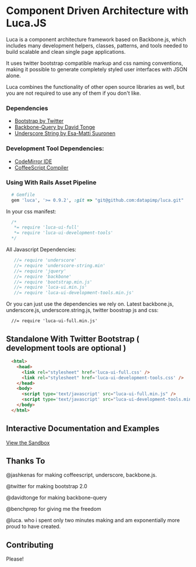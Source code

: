 # Component Driven Architecture with Luca.JS

Luca is a component architecture framework based on Backbone.js, which includes
many development helpers, classes, patterns, and tools needed to build scalable
and clean single page applications.

It uses twitter bootstrap compatible markup and css naming conventions, 
making it possible to generate completely styled user interfaces with JSON alone.

Luca combines the functionality of other open source libraries as well, but you are not
required to use any of them if you don't like.

### Dependencies

- [Bootstrap by Twitter](https://twitter.github.com/bootstrap)
- [Backbone-Query by David Tonge](https://github.com/davidgtonge/backbone_query)
- [Underscore String by Esa-Matti Suuronen](https://github.com/epeli/underscore.string)

### Development Tool Dependencies:

- [CodeMirror IDE](https://codemirror.net)
- [CoffeeScript Compiler](https://coffeescript.org)


### Using With Rails Asset Pipeline

```ruby
  # Gemfile
  gem 'luca', '>= 0.9.2', :git => "git@github.com:datapimp/luca.git" 
```

In your css manifest:

```css
  /*
   *= require 'luca-ui-full'
   *= require 'luca-ui-development-tools'
  */
```

All Javascript Dependencies:

```javascript
   //= require 'underscore'
   //= require 'underscore-string.min'
   //= require 'jquery'
   //= require 'backbone'
   //= require 'bootstrap.min.js'
   //= require 'luca-ui.min.js'
   //= require 'luca-ui-development-tools.min.js'
```

Or you can just use the dependencies we rely on.  Latest backbone.js, underscore.js, underscore.string.js, twitter boostrap js and css:

```
  //= require 'luca-ui-full.min.js'
```

## Standalone With Twitter Bootstrap ( development tools are optional )
```html
  <html>
    <head>
      <link rel="stylesheet" href='luca-ui-full.css' />
      <link rel="stylesheet" href='luca-ui-development-tools.css' />
    </head>
    <body>
      <script type='text/javascript' src="luca-ui-full.min.js" /> 
      <script type='text/javascript' src="luca-ui-development-tools.min.js" /> 
    </body>
  </html>
```

## Interactive Documentation and Examples

[View the Sandbox](http://datapimp.com/luca)

## Thanks To

@jashkenas for making coffeescript, underscore, backbone.js.

@twitter for making bootstrap 2.0

@davidtonge for making backbone-query

@benchprep for giving me the freedom

@luca. who i spent only two minutes making and am exponentially more proud to have created.

## Contributing

Please!